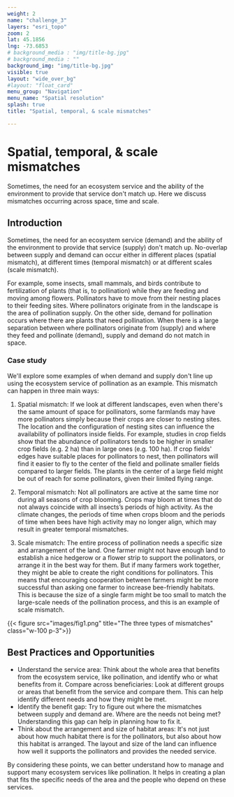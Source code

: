 ```yaml
---
weight: 2
name: "challenge_3"
layers: "esri_topo"
zoom: 2
lat: 45.1856
lng: -73.6853
# background_media : "img/title-bg.jpg" 
# background_media : "" 
background_img: "img/title-bg.jpg" 
visible: true
layout: "wide_over_bg"
#layout: "float_card"
menu_group: "Navigation"
menu_name: "Spatial resolution"
splash: true
title: "Spatial, temporal, & scale mismatches"

---
```


<!--- Use MRCV-VR.shp over esri earth imagery for challenge background - folder Data--->

# Spatial, temporal, & scale mismatches
Sometimes, the need for an ecosystem service and the ability of the environment to provide that service don't match up. Here we discuss mismatches 
occurring across space, time and scale.

## Introduction

Sometimes, the need for an ecosystem service (demand) and the ability of the environment to provide that service (supply) don't match up. 
No-overlap between supply and demand can occur either in different places (spatial mismatch), at different times (temporal mismatch) or at 
different scales (scale mismatch).

For example, some insects, small mammals, and birds contribute to fertilization of plants (that is, to pollination) while they are feeding 
and moving among flowers. Pollinators have to move from their nesting places to their feeding sites. Where pollinators originate from in the 
landscape is the area of pollination supply. On the other side, demand for pollination occurs where there are plants that need pollination. 
When there is a large separation between where pollinators originate from (supply) and where they feed and pollinate (demand), supply and 
demand do not match in space.


### Case study
We'll explore some examples of when demand and supply don't line up using the ecosystem service of pollination as an example. This mismatch 
can happen in three main ways:

1) Spatial mismatch: If we look at different landscapes, even when there's the same amount of space for pollinators, some farmlands may have 
more pollinators simply because their crops are closer to nesting sites. The location and the configuration of nesting sites can influence the 
availability of pollinators inside fields. For example, studies in crop fields show that the abundance of pollinators tends to be higher in 
smaller crop fields (e.g. 2 ha) than in large ones (e.g. 100 ha). If crop fields' edges have suitable places for pollinators to nest, then 
pollinators will find it easier to fly to the center of the field and pollinate smaller fields compared to larger fields. The plants in the 
center of a large field might be out of reach for some pollinators, given their limited flying range.

2) Temporal mismatch: Not all pollinators are active at the same time nor during all seasons of crop blooming. Crops may bloom at times that 
do not always coincide with all insects’s periods of high activity. As the climate changes, the periods of time when crops bloom and the periods 
of time when bees have high activity may no longer align, which may result in greater temporal mismatches.

3) Scale mismatch: The entire process of pollination needs a specific size and arrangement of the land. One farmer might not have enough land to 
establish a nice hedgerow or a flower strip to support the pollinators, or arrange it in the best way for them. But if many farmers work together, 
they might be able to create the right conditions for pollinators. This means that encouraging cooperation between farmers might be more successful 
than asking one farmer to increase bee-friendly habitats. This is because the size of a single farm might be too small to match the large-scale needs 
of the pollination process, and this is an example of scale mismatch.

{{< figure src="images/fig1.png" title="The three types of mismatches" class="w-100 p-3">}}
<!--- Make image larger, possibly lightbox --->

## Best Practices and Opportunities

* Understand the service area: Think about the whole area that benefits from the ecosystem service, like pollination, and identify who or what benefits from it.
Compare across beneficiaries: Look at different groups or areas that benefit from the service and compare them. This can help identify different needs and how 
they might be met.
* Identify the benefit gap: Try to figure out where the mismatches between supply and demand are. Where are the needs not being met? Understanding this gap can 
help in planning how to fix it.
* Think about the arrangement and size of habitat areas: It's not just about how much habitat there is for the pollinators, but also about how this 
habitat is arranged. The layout and size of the land can influence how well it supports the pollinators and provides the needed service.

By considering these points, we can better understand how to manage and support many ecosystem services like pollination. It helps in creating a plan that fits 
the specific needs of the area and the people who depend on these services.

